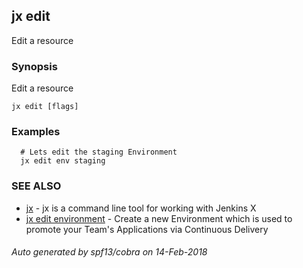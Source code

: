 ## jx edit

Edit a resource

### Synopsis


Edit a resource

```
jx edit [flags]
```

### Examples

```
  # Lets edit the staging Environment
  jx edit env staging
```

### SEE ALSO
* [jx](jx.md)	 - jx is a command line tool for working with Jenkins X
* [jx edit environment](jx_edit_environment.md)	 - Create a new Environment which is used to promote your Team's Applications via Continuous Delivery

###### Auto generated by spf13/cobra on 14-Feb-2018
